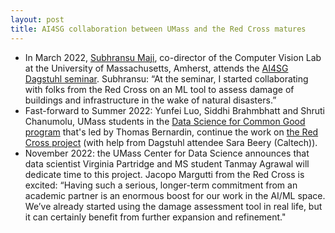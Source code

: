 ```yaml
---
layout: post
title: AI4SG collaboration between UMass and the Red Cross matures
---
```


* In March 2022, [Subhransu Maji](https://people.cs.umass.edu/~smaji/), co-director of the Computer Vision Lab at the University of Massachusetts, Amherst, attends the [AI4SG Dagstuhl seminar](https://www.dagstuhl.de/en/program/calendar/semhp/?semnr=22091). Subhransu: “At the seminar, I started collaborating with folks from the Red Cross on an ML tool to assess damage of buildings and infrastructure in the wake of natural disasters.” 
* Fast-forward to Summer 2022: Yunfei Luo, Siddhi Brahmbhatt and Shruti Chanumolu, UMass students in the [Data Science for Common Good program](https://ds.cs.umass.edu/ds4cg/2022-projects) that's led by Thomas Bernardin, continue the work on [the Red Cross project](https://ds.cs.umass.edu/sites/default/files/redcross.pdf) (with help from Dagstuhl attendee Sara Beery (Caltech)). 
* November 2022: the UMass Center for Data Science announces that data scientist Virginia Partridge and MS student Tanmay Agrawal will dedicate time to this project. Jacopo Margutti from the Red Cross is excited: “Having such a serious, longer-term commitment from an academic partner is an enormous boost for our work in the AI/ML space. We’ve already started using the damage assessment tool in real life, but it can certainly benefit from further expansion and refinement."
